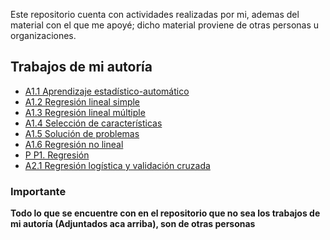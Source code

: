 Este repositorio cuenta con actividades realizadas por mi, ademas del material con el que me apoyé; dicho material proviene de otras personas u organizaciones.

## Trabajos de mi autoría

* [A1.1 Aprendizaje estadístico-automático](Aprendizaje_estadistico_automatico.html)
* [A1.2 Regresión lineal simple](Regresion_lineal_simple.html)
* [A1.3 Regresión lineal múltiple](Regresion_lineal_multiple.html)
* [A1.4 Selección de características](Seleccion_de_caracteristicas.html)
* [A1.5 Solución de problemas](Solucion_de_problemas.html)
* [A1.6 Regresión no lineal](Regresion_no_lineal.html)
* [P P1. Regresión](P_P1_Regresion.html)
* [A2.1 Regresión logística y validación cruzada](Regresion_logistica_y_validacion_cruzada.html)

### Importante

**Todo lo que se encuentre con en el repositorio que no sea los trabajos de mi autoría (Adjuntados aca arriba), son de otras personas**